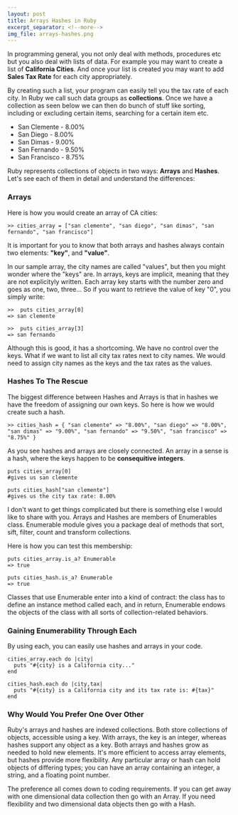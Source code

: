 ```yaml
---
layout: post
title: Arrays Hashes in Ruby
excerpt_separator: <!--more-->
img_file: arrays-hashes.png
---
```

In programming general, you not only deal with methods, procedures etc but you also deal with lists of data. For example you may want to create a list of **California Cities**. And once your list is created you may want to add **Sales Tax Rate** for each city appropriately.
<!--more-->



By creating such a list, your program can easily tell you the tax rate of each city. In Ruby we call such data groups as **collections**. Once we have a collection as seen below we can then do bunch of stuff like sorting, including or excluding certain items, searching for a certain item etc.

* San Clemente - 8.00%
* San Diego - 8.00%
* San Dimas - 9.00%
* San Fernando - 9.50%
* San Francisco - 8.75%

Ruby represents collections of objects in two ways: **Arrays** and **Hashes**. Let's see each of them in detail and understand the differences:

### Arrays

Here is how you would create an array of CA cities:

```
>> cities_array = ["san clemente", "san diego", "san dimas", "san fernando", "san francisco"]
```

It is important for you to know that both arrays and hashes always contain two elements: **"key"**, and **"value"**.

In our sample array, the city names are called "values", but then you might wonder where the "keys" are. In arrays, keys are implicit, meaning that they are not explicityly written. Each array key starts with the number zero and goes as one, two, three... So if you want to retrieve the value of key "0", you simply write:

```
>>  puts cities_array[0]
=> san clemente
```

```
>>  puts cities_array[3]
=> san fernando
```

Although this is good, it has a shortcoming. We have no control over the keys. What if we want to list all city tax rates next to city names. We would need to assign city names as the keys and the tax rates as the values.

### Hashes To The Rescue

The biggest difference between Hashes and Arrays is that in hashes we have the freedom of assigning our own keys. So here is how we would create such a hash.

```
>> cities_hash = { "san clemente" => "8.00%", "san diego" => "8.00%", "san dimas" => "9.00%", "san fernando" => "9.50%", "san francisco" => "8.75%" }
```

As you see hashes and arrays are closely connected. An array in a sense is a hash, where the keys happen to be **consequitive integers**.

```
puts cities_array[0]
#gives us san clemente
```

```
puts cities_hash["san clemente"]
#gives us the city tax rate: 8.00%
```

I don't want to get things complicated but there is something else I would like to share with you. Arrays and Hashes are members of Enumerables class. Enumerable module gives you a package deal of methods that sort, sift, filter, count and transform collections.

Here is how you can test this membership:

```
puts cities_array.is_a? Enumerable
=> true
```

```
puts cities_hash.is_a? Enumerable
=> true
```

Classes that use Enumerable enter into a kind of contract: the class has to define an instance method called each, and in return, Enumerable endows the objects of the class with all sorts of collection-related behaviors.

### Gaining Enumerability Through Each

By using each, you can easily use hashes and arrays in your code.

```
cities_array.each do |city|
  puts "#{city} is a California city..."
end
```

```
cities_hash.each do |city,tax|
  puts "#{city} is a California city and its tax rate is: #{tax}"
end
```

### Why Would You Prefer One Over Other

Ruby's arrays and hashes are indexed collections. Both store collections of objects, accessible using a key. With arrays, the key is an integer, whereas hashes support any object as a key. Both arrays and hashes grow as needed to hold new elements. It's more efficient to access array elements, but hashes provide more flexibility. Any particular array or hash can hold objects of differing types; you can have an array containing an integer, a string, and a floating point number.

The preference all comes down to coding requirements. If you can get away with one dimensional data collection then go with an Array. If you need flexibility and two dimensional data objects then go with a Hash.




